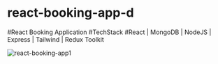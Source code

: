 # react-booking-app-d

#React Booking Application
#TechStack
#React | MongoDB | NodeJS | Express | Tailwind | Redux Toolkit

![react-booking-app1](https://user-images.githubusercontent.com/101366301/211160705-9b04bc64-1609-4360-9170-25223fa277e6.gif)


